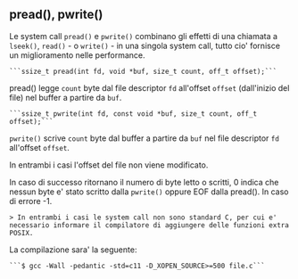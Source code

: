 ## pread(), pwrite()

Le system call `pread()` e `pwrite()` combinano gli effetti di una chiamata a
`lseek()`, `read()` - o `write()` - in una singola system call, tutto cio'
fornisce un miglioramento nelle performance.

    ```ssize_t pread(int fd, void *buf, size_t count, off_t offset);```

pread() legge `count` byte dal file descriptor `fd` all'offset `offset` 
(dall'inizio del file) nel buffer a partire da `buf`.

    ```ssize_t pwrite(int fd, const void *buf, size_t count, off_t offset);```

`pwrite()` scrive `count` byte dal buffer a partire da `buf` nel file descriptor
`fd` all'offset `offset`.

In entrambi i casi l'offset del file non viene modificato.

In caso di successo ritornano il numero di byte letto o scritti, 0 indica
che nessun byte e' stato scritto dalla `pwrite()` oppure EOF dalla pread(). In
caso di errore -1.

    > In entrambi i casi le system call non sono standard C, per cui e' necessario informare il compilatore di aggiungere delle funzioni extra POSIX. 

La compilazione sara' la seguente:
    
    ```$ gcc -Wall -pedantic -std=c11 -D_XOPEN_SOURCE>=500 file.c```

